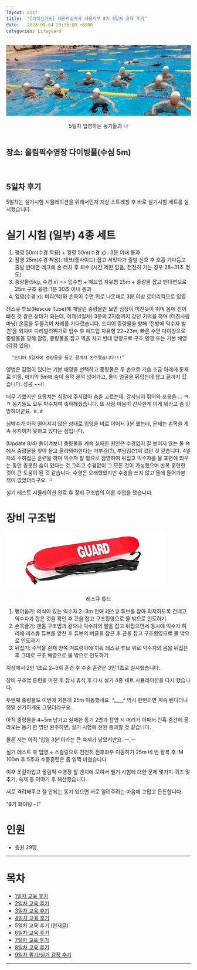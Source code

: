 ```yaml
---
layout: post
title:  "[라이프가드] 대한적십자사 서울지부 8기 5일차 교육 후기"
date:   2023-08-04 23:36:00 +0900
categories: Lifeguard
---
```


![5일차 입영하는 동기들과 나](https://github.com/neoroman/neoroman.github.io/raw/main/_images/lifeguard/Lifeguard-day5.jpg)
<center>5일차 입영하는 동기들과 나</center>

<BR />

## 장소: 올림픽수영장 다이빙풀(수심 5m)

<BR />

## 5일차 후기

5일차는 실기시험 시뮬레이션을 위해서인지 지상 스트레칭 후 바로 실기시험 세트를 실시했습니다.

# 실기 시험 (일부) 4종 세트
1. 평영 50m(수경 착용) + 횡영 50m(수경 x) : 3분 이내 통과
2. 잠영 25m(수경 착용): 데크(풀사이드) 잡고 서있다가 출발 신호 후 호흡 가다듬고 출발 반대편 데크에 손 터치 후 퇴수 (시간 제한 없음, 천천히 가는 경우 28~31초 정도)
3. 중량물(5kg, 수경 x) => 입수법 + 헤드업 자유형 25m + 중량물 잡고 반대편으로 25m 구조 횡영: 1분 30초 이내 통과
4. 입영(수경 x): 머리(턱)와 손목이 수면 위로 나온채로 3분 이상 로터리킥으로 입영

레스큐 튜브(Rescue Tube)에 매달린 중량물만 보면 심장이 미친듯이 뛰며 몸에 진이 빠진 것 같은 상태가 되는데,
어제(4일차) 3분의 2지점까지 갔던 기억을 하며 (미친사람 마냥) 온몸을 두들기며 차례를 기다렸습니다.
드디어 중량물을 향해 '전방에 익수자 발견'을 외치며 다리벌려뛰기로 입수 후 헤드업 자유형 22~23m,
빠른 수면 다이빙으로 중량물을 향해 잠영, 중량물을 잡고 벽을 차고 반대 방향으로 구조 횡영 또는 기본 배영(감점 있음)

      “드디어 5일차에 중량물을 들고 끝까지 완주했습니다!!!”

영법은 감점이 있다는 기본 배영을 선택하고 중량물은 두 손으로 가슴 조금 아래에 둔채로 이동,
마지막 5m에 숨이 꼴깍 꼴깍 넘어가고, 물이 얼굴을 뒤덥는데 참고 끝까지 갔습니다.  성공 ~~!!

너무 기뻤지만 요동치는 심장에 주저앉아 숨을 고르는데, 강사님이 뛰어와 포옹을.... ㅋ.ㅋ
동기들도 모두 박수치며 축하해줬습니다.  또 사람 마음이 간사한게 이게 뭐라고 좀 민망하더군요. ㅎ.ㅎ

심박수가 아직 떨어지지 않은 상태로 입영을 바로 이어서 3분 했는데, 문제는 손목을 계속 유지하지 못하고 있다는 점입니다.

(Update 8/4) 돌이켜보니 중량물을 계속 실패한 원인은 수경없이 잘 보이지 않는 물 속에서 중량물을 찾아 들고 올라와야한다는 거부감(?), 부담감(?)이 컸던 것 같습니다. 4일차의 수하접근 훈련을 하며 익수자 발 밑으로 잠영하여 뒤집고 익수자를 물 표면에 띄우는 동안 충분한 숨이 있다는 것 그리고 수경없이 그 모든 것이 가능했으며 반복 훈련한 것이 큰 도움이 된 것 같습니다. 수영은 오래했었지만 수경을 쓰지 않고 물에 들어가본 적이 없었더라구요. ㅋ

실기 테스트 시뮬레이션 완료 후 장비 구조법의 이론 수업을 했습니다.

# 장비 구조법
![레스큐 튜브](https://github.com/neoroman/neoroman.github.io/raw/main/_images/lifeguard/Lifeguard-day5-1.png)
<center>레스큐 튜브</center>

1. 뻗어돕기: 의식이 있는 익수자 2~3m 전에 레스큐 튜브를 잡아 의지하도록 건네고 익수자가 잡은 것을 확인 후 끈을 잡고 구조횡영으로 물 밖으로 인도하기
2. 손목끌기: 맨몸 구조법과 같으나 익수자의 팔을 잡고 뒤집으면서 동시에 익수자 허리에 레스큐 튜브를 받친 후 튜브의 버클을 잠근 후 끈을 잡고 구조횡영으로 물 밖으로 인도하기
3. 뒤집기: 주먹을 쥔채 양쪽 겨드랑이에 끼워 레스큐 튜브 위로 익수자의 몸을 뒤집은 후 그대로 구조 배영으로 물 밖으로 인도하기

지상에서 2인 1조로 2~3회 훈련 후 수중 훈련은 3인 1조로 실시했습니다.

장비 구조법 훈련을 마친 후 잠시 휴식 후 다시 실기 4종 세트 시뮬레이션을 다시 했습니다.

두번째 중량물도 이번에 거뜬히 25m 이동했네요. ^____^
역시 한번되면 계속 된다더니 정말 신기하게도 그렇더라구요.

아직 중량물을 4~5m 남기고 실패한 동기 2명과 잠영 시  머리가 아파서 간혹 중간에 올라오는 동기 한 명만 완주하면,
실기 시험에 전원 통과할 것 같습니다.

물론 저는 아직 '입영 3분'이라는 큰 숙제가 남았지만요. ㅡ,ㅡ

실기 테스트 후 입영 + 스컬링으로 천천히 전후좌우 이동하기 25m 네 번 왕복 후 IM 100m 후 5주차 수중훈련은 좀 일찍 마쳤습니다.

이후 옷갈아입고 올림픽 수영장 앞 벤치에 모여서 필기 시험에 대한 문제 몇가지 퀴즈 맞추기, 숙제 등 이야기 후 해산했습니다.

서로 격려해주고 잘 안되는 동기 있으면 서로 알려주려는 마음에 고맙고 든든합니다.

"8기 화이팅 ~!" 



# 인원
 - 총원 29명



---
# 목차
- [1일차 교육 후기][day-1]
- [2일차 교육 후기][day-2]
- [3일차 교육 후기][day-3]
- [4일차 교육 후기][day-4]
- 5일차 교육 후기 (현재글)
- [6일차 교육 후기][day-6]
- [7일차 교육 후기][day-7]
- [8일차 교육 후기][day-8]
- [9일차 필기/실기 검정 후기][day-9]


---

[day-1]: /RedCross-Lifeguard-day1
[day-2]: /RedCross-Lifeguard-day2
[day-3]: /RedCross-Lifeguard-day3
[day-4]: /RedCross-Lifeguard-day4
[day-5]: /RedCross-Lifeguard-day5
[day-6]: /RedCross-Lifeguard-day6
[day-7]: /RedCross-Lifeguard-day7
[day-8]: /RedCross-Lifeguard-day8
[day-9]: /RedCross-Lifeguard-day9
